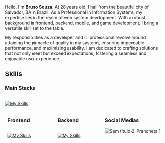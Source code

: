 Hello, I'm **Bruno Souza**. At 28 years old, I hail from the beautiful city of Salvador, BA in Brazil. As a Professional in Information Systems, my expertise lies in the realm of web system development. With a robust background in frontend, backend, mobile, and game development, I bring a versatile skill set to the table.

My responsibilities as a developer and IT professional revolve around attaining the pinnacle of quality in my systems, ensuring impeccable performance, and maximizing usability. I am dedicated to crafting solutions that not only meet but exceed expectations, fostering a seamless and enjoyable user experience.

## Skills

### Main Stacks

<p style="display: flex; gap: 12px;">

[![My Skills](https://skillicons.dev/icons?i=js,ts,go,godot)](https://skillicons.dev)

</p>

<div style="display: flex; justify-content: space-between">

<div style="margin: 0 8px">

### Frontend

<p style="display: flex; gap: 6px; flex-wrap: wrap;">

[![My Skills](https://skillicons.dev/icons?i=angular,react,html,css,tailwind,bootstrap,sass,figma)](https://skillicons.dev)

</p>

</div>
<div style="margin: 0 8px">

### Backend

<p style="display: flex; gap: 6px; flex-wrap: wrap;">

[![My Skills](https://skillicons.dev/icons?i=nodejs,express,mysql,postgres,prisma)](https://skillicons.dev)

</p>
</div>

<div>

### Social Medias

  <span style="width: 32px">

![Sem título-2_Prancheta 1](https://github.com/psbrunosouza/psbrunosouza/assets/45085894/ed79f481-ddea-442d-8c9a-83c02317debf)
</span>

</div>
